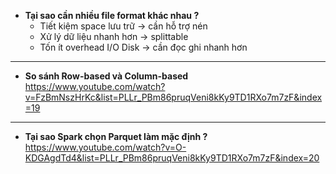 - **Tại sao cần nhiều file format khác nhau ?**
	- Tiết kiệm space lưu trữ  →  cần hỗ trợ nén
	- Xử lý dữ liệu nhanh hơn  → splittable
	- Tốn ít overhead I/O Disk  → cần đọc ghi nhanh hơn
---
- **So sánh Row-based và Column-based**
	https://www.youtube.com/watch?v=FzBmNszHrKc&list=PLLr_PBm86pruqVeni8kKy9TD1RXo7m7zF&index=19
---
- **Tại sao Spark chọn Parquet làm mặc định ?**
	https://www.youtube.com/watch?v=O-KDGAgdTd4&list=PLLr_PBm86pruqVeni8kKy9TD1RXo7m7zF&index=20
